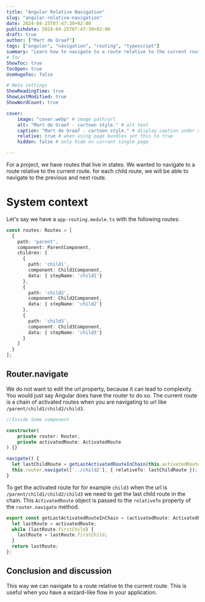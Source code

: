 ```yaml
---
title: "Angular Relative Navigation"
slug: "angular-relative-navigation"
date: 2024-04-25T07:47:30+02:00
publishdate: 2024-04-25T07:47:30+02:00
draft: true
author: ["Mart de Graaf"]
tags: ["angular", "navigation", "routing", "typescript"]
summary: "Learn how to navigate to a route relative to the current route in Angular. This is useful when you have a wizard-like flow in your application."
# Toc
ShowToc: true
TocOpen: true
UseHugoToc: false

# Meta settings
ShowReadingTime: true
ShowLastModified: true
ShowWordCount: true

cover:
    image: "cover.webp" # image path/url
    alt: "Mart de Graaf - cartoon style." # alt text
    caption: "Mart de Graaf - cartoon style." # display caption under cover
    relative: true # when using page bundles set this to true
    hidden: false # only hide on current single page

---
```


For a project, we have routes that live in states. We wanted to navigate to a route relative to the current route. for each child route, we will be able to navigate to the previous and next route.

# System context

Let's say we have a `app-routing.module.ts` with the following routes:

```ts {linenos=table}
const routes: Routes = [
  {
    path: 'parent',
    component: ParentComponent,
    children: [
      {
        path: 'child1',
        component: Child1Component,
        data: { stepName: 'child1'}
      },
      {
        path: 'child2',
        component: Child2Component,
        data: { stepName: 'child2'}
      },
      {
        path: 'child3',
        component: Child3Component,
        data: { stepName: 'child3'}
      }
    ]
  }
];
```

## Router.navigate

We do not want to edit the url property, because it can lead to complexity. You would just say Angular does have the router to do so. The current route is a chain of activated routes when you are navigating to url like `/parent/child1/child2/child3`.

```ts {linenos=table}
//Inside Some component

constructor(
    private router: Router,
    private activatedRoute: ActivatedRoute
) {}

navigate() {
  let lastChildRoute = getLastActivatedRouteInChain(this.activatedRoute);
  this.router.navigate(['../child2'], { relativeTo: lastChildRoute });
}
```

To get the activated route for for example `child3` when the url is `/parent/child1/child2/child3` we need to get the last child route in the chain. This `ActivatedRoute` object is passed to the `relativeTo` property of the `router.navigate` method.

```ts {linenos=table}
export const getLastActivatedRouteInChain = (activatedRoute: ActivatedRoute): ActivatedRoute => {
  let lastRoute = activatedRoute;
  while (lastRoute.firstChild) {
    lastRoute = lastRoute.firstChild;
  }
  return lastRoute;
};
```

## Conclusion and discussion

This way we can navigate to a route relative to the current route. This is useful when you have a wizard-like flow in your application.
